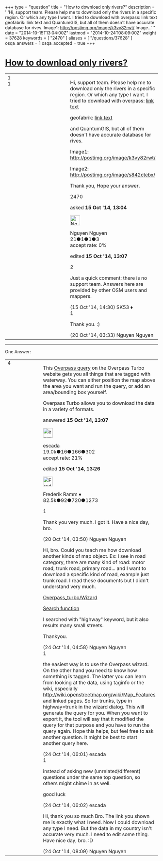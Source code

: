 +++
type = "question"
title = "How to download only rivers?"
description = '''Hi, support team.  Please help me to download only the rivers in a specific region. Or which any type I want. I tried to download with overpass: link text geofabrik: link text and QuantumGIS, but all of them doesn&#x27;t have accurate database for rives.  Image1: http://postimg.org/image/k3vy82rwt/ Image...'''
date = "2014-10-15T13:04:00Z"
lastmod = "2014-10-24T08:09:00Z"
weight = 37628
keywords = [ "2470" ]
aliases = [ "/questions/37628" ]
osqa_answers = 1
osqa_accepted = true
+++

<div class="headNormal">

# [How to download only rivers?](/questions/37628/how-to-download-only-rivers)

</div>

<div id="main-body">

<div id="askform">

<table id="question-table" style="width:100%;">
<colgroup>
<col style="width: 50%" />
<col style="width: 50%" />
</colgroup>
<tbody>
<tr>
<td style="width: 30px; vertical-align: top"><div class="vote-buttons">
<span id="post-37628-upvote" class="ajax-command post-vote up" rel="nofollow" title="I like this post (click again to cancel)"> </span>
<div id="post-37628-score" class="post-score" title="current number of votes">
1
</div>
<span id="post-37628-downvote" class="ajax-command post-vote down" rel="nofollow" title="I dont like this post (click again to cancel)"> </span> <span id="favorite-mark" class="ajax-command favorite-mark" rel="nofollow" title="mark/unmark this question as favorite (click again to cancel)"> </span>
<div id="favorite-count" class="favorite-count">
1
</div>
</div></td>
<td><div id="item-right">
<div class="question-body">
<p>Hi, support team. Please help me to download only the rivers in a specific region. Or which any type I want. I tried to download with overpass: <a href="http://overpass.osm.rambler.ru/cgi/xapi_meta?*%5Bbbox=106.5001,10.3176,107.2705,11.0531%5D,">link text</a></p>
<p>geofabrik: <a href="http://download.geofabrik.de/asia.html,">link text</a></p>
<p>and QuantumGIS, but all of them doesn't have accurate database for rives.</p>
<p>Image1: <a href="http://postimg.org/image/k3vy82rwt/">http://postimg.org/image/k3vy82rwt/</a></p>
<p>Image2: <a href="http://postimg.org/image/s842ctebx/">http://postimg.org/image/s842ctebx/</a></p>
<p>Thank you, Hope your answer.</p>
</div>
<div id="question-tags" class="tags-container tags">
<span class="post-tag tag-link-2470" rel="tag" title="see questions tagged &#39;2470&#39;">2470</span>
</div>
<div id="question-controls" class="post-controls">
&#10;</div>
<div class="post-update-info-container">
<div class="post-update-info post-update-info-user">
<p>asked <strong>15 Oct '14, 13:04</strong></p>
<img src="https://secure.gravatar.com/avatar/bb5d6d9cf89f1ddb51599dcfbe06b70f?s=32&amp;d=identicon&amp;r=g" class="gravatar" width="32" height="32" alt="Nguyen%20Nguyen&#39;s gravatar image" />
<p><span>Nguyen Nguyen</span><br />
<span class="score" title="21 reputation points">21</span><span title="1 badges"><span class="badge1">●</span><span class="badgecount">1</span></span><span title="1 badges"><span class="silver">●</span><span class="badgecount">1</span></span><span title="3 badges"><span class="bronze">●</span><span class="badgecount">3</span></span><br />
<span class="accept_rate" title="Rate of the user&#39;s accepted answers">accept rate:</span> <span title="Nguyen Nguyen has no accepted answers">0%</span></p>
</div>
<div class="post-update-info post-update-info-edited">
<p><span> edited <strong>15 Oct '14, 13:07</strong> </span></p>
</div>
</div>
<div id="comments-container-37628" class="comments-container">
<span id="37632"></span>
<div id="comment-37632" class="comment">
<div id="post-37632-score" class="comment-score">
2
</div>
<div class="comment-text">
<p>Just a quick comment: there is no support team. Answers here are provided by other OSM users and mappers.</p>
</div>
<div id="comment-37632-info" class="comment-info">
<span class="comment-age">(15 Oct '14, 14:30)</span> <span class="comment-user userinfo">SK53 ♦</span>
</div>
</div>
<span id="37763"></span>
<div id="comment-37763" class="comment">
<div id="post-37763-score" class="comment-score">
1
</div>
<div class="comment-text">
<p>Thank you. :)</p>
</div>
<div id="comment-37763-info" class="comment-info">
<span class="comment-age">(20 Oct '14, 03:33)</span> <span class="comment-user userinfo">Nguyen Nguyen</span>
</div>
</div>
</div>
<div id="comment-tools-37628" class="comment-tools">
&#10;</div>
<div class="clear">
&#10;</div>
<div id="comment-37628-form-container" class="comment-form-container">
&#10;</div>
<div class="clear">
&#10;</div>
</div></td>
</tr>
</tbody>
</table>

------------------------------------------------------------------------

<div class="tabBar">

<span id="sort-top"></span>

<div class="headQuestions">

One Answer:

</div>

</div>

<span id="37629"></span>

<div id="answer-container-37629" class="answer accepted-answer">

<table style="width:100%;">
<colgroup>
<col style="width: 50%" />
<col style="width: 50%" />
</colgroup>
<tbody>
<tr>
<td style="width: 30px; vertical-align: top"><div class="vote-buttons">
<span id="post-37629-upvote" class="ajax-command post-vote up" rel="nofollow" title="I like this post (click again to cancel)"> </span>
<div id="post-37629-score" class="post-score" title="current number of votes">
4
</div>
<span id="post-37629-downvote" class="ajax-command post-vote down" rel="nofollow" title="I dont like this post (click again to cancel)"> </span> <span class="accept-answer on" rel="nofollow" title="Nguyen Nguyen has selected this answer as the correct answer"> </span>
</div></td>
<td><div class="item-right">
<div class="answer-body">
<p>This <a href="http://overpass-turbo.eu/s/5ts">Overpass query</a> on the Overpass Turbo website gets you all things that are tagged with waterway. You can either position the map above the area you want and run the query, or add an area/bounding box yourself.</p>
<p>Overpass Turbo allows you to download the data in a variety of formats.</p>
</div>
<div class="answer-controls post-controls">
&#10;</div>
<div class="post-update-info-container">
<div class="post-update-info post-update-info-user">
<p>answered <strong>15 Oct '14, 13:07</strong></p>
<img src="https://secure.gravatar.com/avatar/813a136afe7d4c95fd5bccdd78705e0e?s=32&amp;d=identicon&amp;r=g" class="gravatar" width="32" height="32" alt="escada&#39;s gravatar image" />
<p><span>escada</span><br />
<span class="score" title="19043 reputation points"><span>19.0k</span></span><span title="16 badges"><span class="badge1">●</span><span class="badgecount">16</span></span><span title="166 badges"><span class="silver">●</span><span class="badgecount">166</span></span><span title="302 badges"><span class="bronze">●</span><span class="badgecount">302</span></span><br />
<span class="accept_rate" title="Rate of the user&#39;s accepted answers">accept rate:</span> <span title="escada has 97 accepted answers">21%</span></p>
</div>
<div class="post-update-info post-update-info-edited">
<p><span> edited <strong>15 Oct '14, 13:26</strong> </span></p>
<img src="https://secure.gravatar.com/avatar/a2b38d937e70ab39d895d17da0dd1ba4?s=32&amp;d=identicon&amp;r=g" class="gravatar" width="32" height="32" alt="Frederik%20Ramm&#39;s gravatar image" />
<p><span>Frederik Ramm ♦</span><br />
<span class="score" title="82494 reputation points"><span>82.5k</span></span><span title="92 badges"><span class="badge1">●</span><span class="badgecount">92</span></span><span title="720 badges"><span class="silver">●</span><span class="badgecount">720</span></span><span title="1273 badges"><span class="bronze">●</span><span class="badgecount">1273</span></span></p>
</div>
</div>
<div id="comments-container-37629" class="comments-container">
<span id="37764"></span>
<div id="comment-37764" class="comment">
<div id="post-37764-score" class="comment-score">
1
</div>
<div class="comment-text">
<p>Thank you very much. I got it. Have a nice day, bro.</p>
</div>
<div id="comment-37764-info" class="comment-info">
<span class="comment-age">(20 Oct '14, 03:50)</span> <span class="comment-user userinfo">Nguyen Nguyen</span>
</div>
</div>
<span id="37913"></span>
<div id="comment-37913" class="comment">
<div id="post-37913-score" class="comment-score">
&#10;</div>
<div class="comment-text">
<p>Hi, bro. Could you teach me how download another kinds of map object. Ex: I see in road category, there are many kind of road: motor road, trunk road, primary road... and I want to download a specific kind of road, example just trunk road. I read these documents but I didn't understand very much.</p>
<p><a href="https://wiki.openstreetmap.org/wiki/Overpass_turbo/Wizard">Overpass_turbo/Wizard</a></p>
<p><a href="https://wiki.openstreetmap.org/wiki/JOSM/Search_function">Search function</a></p>
<p>I searched with "highway" keyword, but it also results many small streets.</p>
<p>Thankyou.</p>
</div>
<div id="comment-37913-info" class="comment-info">
<span class="comment-age">(24 Oct '14, 04:58)</span> <span class="comment-user userinfo">Nguyen Nguyen</span>
</div>
</div>
<span id="37914"></span>
<div id="comment-37914" class="comment">
<div id="post-37914-score" class="comment-score">
1
</div>
<div class="comment-text">
<p>the easiest way is to use the Overpass wizard. On the other hand you need to know how something is tagged. The latter you can learn from looking at the data, using taginfo or the wiki, especially <a href="http://wiki.openstreetmap.org/wiki/Map_Features">http://wiki.openstreetmap.org/wiki/Map_Features</a> and linked pages. So for trunks, type in highway=trunk in the wizard dialog. This will generate the query for you. When you want to export it, the tool will say that it modified the query for that purpose and you have to run the query again. Hope this helps, but feel free to ask another question. It might be best to start another query here.</p>
</div>
<div id="comment-37914-info" class="comment-info">
<span class="comment-age">(24 Oct '14, 06:01)</span> <span class="comment-user userinfo">escada</span>
</div>
</div>
<span id="37915"></span>
<div id="comment-37915" class="comment">
<div id="post-37915-score" class="comment-score">
1
</div>
<div class="comment-text">
<p>instead of asking new (unrelated/different) questions under the same top question, so others might chime in as well.</p>
<p>good luck</p>
</div>
<div id="comment-37915-info" class="comment-info">
<span class="comment-age">(24 Oct '14, 06:02)</span> <span class="comment-user userinfo">escada</span>
</div>
</div>
<span id="37916"></span>
<div id="comment-37916" class="comment">
<div id="post-37916-score" class="comment-score">
&#10;</div>
<div class="comment-text">
<p>Hi, thank you so much Bro. The link you shown me is exactly what I need. Now I could download any type I need. But the data in my country isn't accurate very much. I need to edit some thing. Have nice day, bro. :D</p>
</div>
<div id="comment-37916-info" class="comment-info">
<span class="comment-age">(24 Oct '14, 08:09)</span> <span class="comment-user userinfo">Nguyen Nguyen</span>
</div>
</div>
</div>
<div id="comment-tools-37629" class="comment-tools">
&#10;</div>
<div class="clear">
&#10;</div>
<div id="comment-37629-form-container" class="comment-form-container">
&#10;</div>
<div class="clear">
&#10;</div>
</div></td>
</tr>
</tbody>
</table>

</div>

<div class="paginator-container-left">

</div>

</div>

</div>

